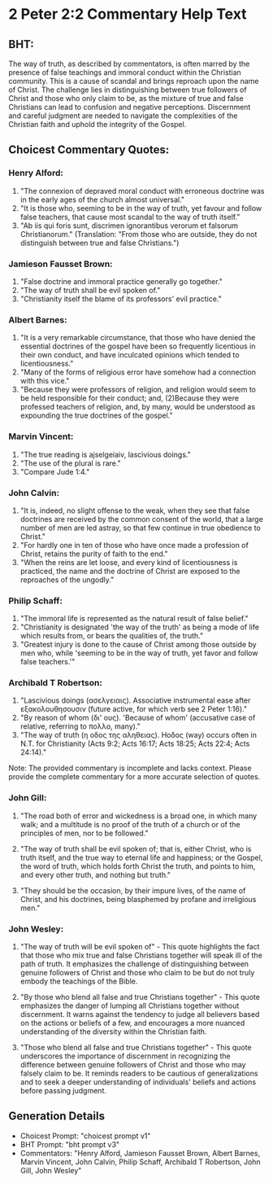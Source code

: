 # 2 Peter 2:2 Commentary Help Text

## BHT:
The way of truth, as described by commentators, is often marred by the presence of false teachings and immoral conduct within the Christian community. This is a cause of scandal and brings reproach upon the name of Christ. The challenge lies in distinguishing between true followers of Christ and those who only claim to be, as the mixture of true and false Christians can lead to confusion and negative perceptions. Discernment and careful judgment are needed to navigate the complexities of the Christian faith and uphold the integrity of the Gospel.

## Choicest Commentary Quotes:
### Henry Alford:
1. "The connexion of depraved moral conduct with erroneous doctrine was in the early ages of the church almost universal."
2. "It is those who, seeming to be in the way of truth, yet favour and follow false teachers, that cause most scandal to the way of truth itself."
3. "Ab iis qui foris sunt, discrimen ignorantibus verorum et falsorum Christianorum." (Translation: "From those who are outside, they do not distinguish between true and false Christians.")

### Jamieson Fausset Brown:
1. "False doctrine and immoral practice generally go together."
2. "The way of truth shall be evil spoken of."
3. "Christianity itself the blame of its professors' evil practice."

### Albert Barnes:
1. "It is a very remarkable circumstance, that those who have denied the essential doctrines of the gospel have been so frequently licentious in their own conduct, and have inculcated opinions which tended to licentiousness."
2. "Many of the forms of religious error have somehow had a connection with this vice."
3. "Because they were professors of religion, and religion would seem to be held responsible for their conduct; and, (2)Because they were professed teachers of religion, and, by many, would be understood as expounding the true doctrines of the gospel."

### Marvin Vincent:
1. "The true reading is ajselgeiaiv, lascivious doings." 
2. "The use of the plural is rare."
3. "Compare Jude 1:4."

### John Calvin:
1. "It is, indeed, no slight offense to the weak, when they see that false doctrines are received by the common consent of the world, that a large number of men are led astray, so that few continue in true obedience to Christ."
2. "For hardly one in ten of those who have once made a profession of Christ, retains the purity of faith to the end."
3. "When the reins are let loose, and every kind of licentiousness is practiced, the name and the doctrine of Christ are exposed to the reproaches of the ungodly."

### Philip Schaff:
1. "The immoral life is represented as the natural result of false belief." 
2. "Christianity is designated 'the way of the truth' as being a mode of life which results from, or bears the qualities of, the truth." 
3. "Greatest injury is done to the cause of Christ among those outside by men who, while 'seeming to be in the way of truth, yet favor and follow false teachers.'"

### Archibald T Robertson:
1. "Lascivious doings (ασελγειαις). Associative instrumental ease after εξακολουθησουσιν (future active, for which verb see 2 Peter 1:16)."
2. "By reason of whom (δι' ους). 'Because of whom' (accusative case of relative, referring to πολλο, many)."
3. "The way of truth (η οδος της αληθειας). Hοδος (way) occurs often in N.T. for Christianity (Acts 9:2; Acts 16:17; Acts 18:25; Acts 22:4; Acts 24:14)."

Note: The provided commentary is incomplete and lacks context. Please provide the complete commentary for a more accurate selection of quotes.

### John Gill:
1. "The road both of error and wickedness is a broad one, in which many walk; and a multitude is no proof of the truth of a church or of the principles of men, nor to be followed."

2. "The way of truth shall be evil spoken of; that is, either Christ, who is truth itself, and the true way to eternal life and happiness; or the Gospel, the word of truth, which holds forth Christ the truth, and points to him, and every other truth, and nothing but truth."

3. "They should be the occasion, by their impure lives, of the name of Christ, and his doctrines, being blasphemed by profane and irreligious men."

### John Wesley:
1. "The way of truth will be evil spoken of" - This quote highlights the fact that those who mix true and false Christians together will speak ill of the path of truth. It emphasizes the challenge of distinguishing between genuine followers of Christ and those who claim to be but do not truly embody the teachings of the Bible.

2. "By those who blend all false and true Christians together" - This quote emphasizes the danger of lumping all Christians together without discernment. It warns against the tendency to judge all believers based on the actions or beliefs of a few, and encourages a more nuanced understanding of the diversity within the Christian faith.

3. "Those who blend all false and true Christians together" - This quote underscores the importance of discernment in recognizing the difference between genuine followers of Christ and those who may falsely claim to be. It reminds readers to be cautious of generalizations and to seek a deeper understanding of individuals' beliefs and actions before passing judgment.


## Generation Details
- Choicest Prompt: "choicest prompt v1"
- BHT Prompt: "bht prompt v3"
- Commentators: "Henry Alford, Jamieson Fausset Brown, Albert Barnes, Marvin Vincent, John Calvin, Philip Schaff, Archibald T Robertson, John Gill, John Wesley"
